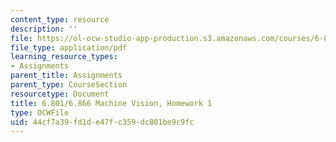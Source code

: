 ```yaml
---
content_type: resource
description: ''
file: https://ol-ocw-studio-app-production.s3.amazonaws.com/courses/6-801-machine-vision-fall-2020/44cf7a39fd1de47fc359dc801be9c9fc_MIT6_801F20_hw1.pdf
file_type: application/pdf
learning_resource_types:
- Assignments
parent_title: Assignments
parent_type: CourseSection
resourcetype: Document
title: 6.801/6.866 Machine Vision, Homework 1
type: OCWFile
uid: 44cf7a39-fd1d-e47f-c359-dc801be9c9fc
---
```

